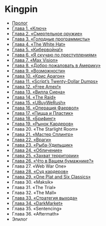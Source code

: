 # Kingpin

* [Пролог](https://habrahabr.ru/post/261491)
* [Глава 1. «Ключ»](https://habrahabr.ru/post/264227)
* [Глава 2. «Смертельное оружие»](https://habrahabr.ru/post/266577)
* [Глава 3. «Голодные программисты»](https://habrahabr.ru/post/263819)
* [Глава 4. «The White Hat»](https://habrahabr.ru/post/264891)
* [Глава 5. «Кибервойна!»](https://habrahabr.ru/post/263813)
* [Глава 6. «Я скучаю по преступлениям»](https://habrahabr.ru/post/264349)
* [Глава 7. «Max Vision»](https://habrahabr.ru/post/267541)
* [Глава 8. «Добро пожаловать в Америку»](https://habrahabr.ru/post/265149)
* [Глава 9. «Возможности»](https://habrahabr.ru/post/265335)
* [Глава 10. «Крис Арагон»](https://habrahabr.ru/post/266707)
* [Глава 11. «Script’s Twenty-Dollar Dumps»](https://habrahabr.ru/post/265989)
* [Глава 12. «Free Amex!»](https://habrahabr.ru/post/266039)
* [Глава 13. «Вилла Сиена»](https://habrahabr.ru/post/266377)
* [Глава 14. «The Raid»](https://habrahabr.ru/post/267959)
* [Глава 15. «UBuyWeRush»](https://habrahabr.ru/post/268125)
* [Глава 16. «Операция Фаервол»](https://habrahabr.ru/post/270831)
* [Глава 17. «Пицца и Пластик»](https://habrahabr.ru/post/270951)
* [Глава 18. «Брифинг»](https://habrahabr.ru/post/272073)
* [Глава 19. «Рынок Кардеров»](https://habrahabr.ru/post/272127)
* Глава 20. «The Starlight Room»
* [Глава 21. «Мастер Сплинтр»](https://habrahabr.ru/post/272573)
* [Глава 22. «Враги»](https://habrahabr.ru/post/273519)
* [Глава 23. «Рыба-Удильщик»](https://habrahabr.ru/post/273719)
* [Глава 24. «Обличение»](https://habrahabr.ru/post/273725)
* [Глава 25. «Захват территории»](https://habrahabr.ru/post/273357)
* [Глава 26. «Что в Вашем бумажнике?»](https://habrahabr.ru/post/273943)
* Глава 27. «Web War One»
* [Глава 28. «Суд кардеров»](https://habrahabr.ru/post/274053)
* [Глава 29. «One Plat and Six Classics»](https://habrahabr.ru/post/274173)
* Глава 30. «Maksik»
* Глава 31. «The Trial»
* Глава 32. «The Mall»
* [Глава 33. «Стратегия выхода»](https://habrahabr.ru/sandbox/97227)
* [Глава 34. «DarkMarket»](https://habrahabr.ru/post/263293)
* Глава 35. «Sentencing»
* Глава 36. «Aftermath»
* Эпилог
